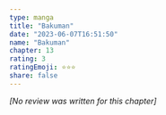 ```yaml
---
type: manga
title: "Bakuman"
date: "2023-06-07T16:51:50"
name: "Bakuman"
chapter: 13
rating: 3
ratingEmoji: ⭐️⭐️⭐️
share: false
---
```


*[No review was written for this chapter]*
